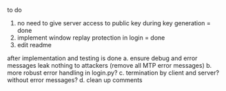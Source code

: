 to do 
1. no need to give server access to public key during key generation = done
2. implement window replay protection in login = done
3. edit readme

after implementation and testing is done
a. ensure debug and error messages leak nothing to attackers (remove all MTP error messages)
b. more robust error handling in login.py?
c. termination by client and server? without error messages?
d. clean up comments
